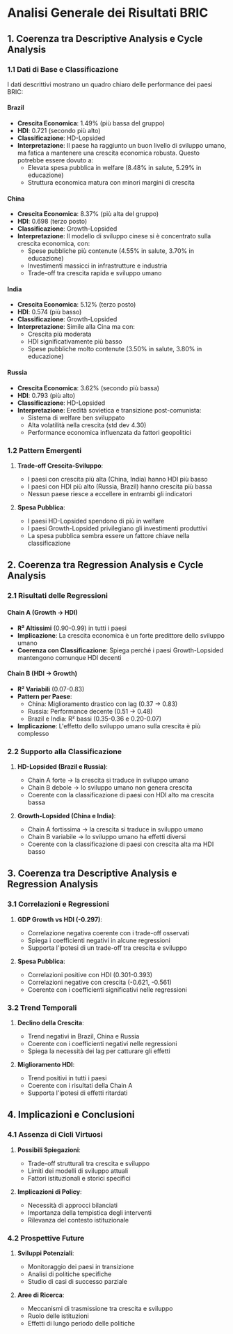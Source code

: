 # Analisi Generale dei Risultati BRIC

## 1. Coerenza tra Descriptive Analysis e Cycle Analysis

### 1.1 Dati di Base e Classificazione

I dati descrittivi mostrano un quadro chiaro delle performance dei paesi BRIC:

#### Brazil

- **Crescita Economica**: 1.49% (più bassa del gruppo)
- **HDI**: 0.721 (secondo più alto)
- **Classificazione**: HD-Lopsided
- **Interpretazione**: Il paese ha raggiunto un buon livello di sviluppo umano, ma fatica a mantenere una crescita economica robusta. Questo potrebbe essere dovuto a:
  - Elevata spesa pubblica in welfare (8.48% in salute, 5.29% in educazione)
  - Struttura economica matura con minori margini di crescita

#### China

- **Crescita Economica**: 8.37% (più alta del gruppo)
- **HDI**: 0.698 (terzo posto)
- **Classificazione**: Growth-Lopsided
- **Interpretazione**: Il modello di sviluppo cinese si è concentrato sulla crescita economica, con:
  - Spese pubbliche più contenute (4.55% in salute, 3.70% in educazione)
  - Investimenti massicci in infrastrutture e industria
  - Trade-off tra crescita rapida e sviluppo umano

#### India

- **Crescita Economica**: 5.12% (terzo posto)
- **HDI**: 0.574 (più basso)
- **Classificazione**: Growth-Lopsided
- **Interpretazione**: Simile alla Cina ma con:
  - Crescita più moderata
  - HDI significativamente più basso
  - Spese pubbliche molto contenute (3.50% in salute, 3.80% in educazione)

#### Russia

- **Crescita Economica**: 3.62% (secondo più bassa)
- **HDI**: 0.793 (più alto)
- **Classificazione**: HD-Lopsided
- **Interpretazione**: Eredità sovietica e transizione post-comunista:
  - Sistema di welfare ben sviluppato
  - Alta volatilità nella crescita (std dev 4.30)
  - Performance economica influenzata da fattori geopolitici

### 1.2 Pattern Emergenti

1. **Trade-off Crescita-Sviluppo**:

   - I paesi con crescita più alta (China, India) hanno HDI più basso
   - I paesi con HDI più alto (Russia, Brazil) hanno crescita più bassa
   - Nessun paese riesce a eccellere in entrambi gli indicatori

2. **Spesa Pubblica**:
   - I paesi HD-Lopsided spendono di più in welfare
   - I paesi Growth-Lopsided privilegiano gli investimenti produttivi
   - La spesa pubblica sembra essere un fattore chiave nella classificazione

## 2. Coerenza tra Regression Analysis e Cycle Analysis

### 2.1 Risultati delle Regressioni

#### Chain A (Growth → HDI)

- **R² Altissimi** (0.90-0.99) in tutti i paesi
- **Implicazione**: La crescita economica è un forte predittore dello sviluppo umano
- **Coerenza con Classificazione**: Spiega perché i paesi Growth-Lopsided mantengono comunque HDI decenti

#### Chain B (HDI → Growth)

- **R² Variabili** (0.07-0.83)
- **Pattern per Paese**:
  - China: Miglioramento drastico con lag (0.37 → 0.83)
  - Russia: Performance decente (0.51 → 0.48)
  - Brazil e India: R² bassi (0.35-0.36 e 0.20-0.07)
- **Implicazione**: L'effetto dello sviluppo umano sulla crescita è più complesso

### 2.2 Supporto alla Classificazione

1. **HD-Lopsided (Brazil e Russia)**:

   - Chain A forte → la crescita si traduce in sviluppo umano
   - Chain B debole → lo sviluppo umano non genera crescita
   - Coerente con la classificazione di paesi con HDI alto ma crescita bassa

2. **Growth-Lopsided (China e India)**:
   - Chain A fortissima → la crescita si traduce in sviluppo umano
   - Chain B variabile → lo sviluppo umano ha effetti diversi
   - Coerente con la classificazione di paesi con crescita alta ma HDI basso

## 3. Coerenza tra Descriptive Analysis e Regression Analysis

### 3.1 Correlazioni e Regressioni

1. **GDP Growth vs HDI (-0.297)**:

   - Correlazione negativa coerente con i trade-off osservati
   - Spiega i coefficienti negativi in alcune regressioni
   - Supporta l'ipotesi di un trade-off tra crescita e sviluppo

2. **Spesa Pubblica**:
   - Correlazioni positive con HDI (0.301-0.393)
   - Correlazioni negative con crescita (-0.621, -0.561)
   - Coerente con i coefficienti significativi nelle regressioni

### 3.2 Trend Temporali

1. **Declino della Crescita**:

   - Trend negativi in Brazil, China e Russia
   - Coerente con i coefficienti negativi nelle regressioni
   - Spiega la necessità dei lag per catturare gli effetti

2. **Miglioramento HDI**:
   - Trend positivi in tutti i paesi
   - Coerente con i risultati della Chain A
   - Supporta l'ipotesi di effetti ritardati

## 4. Implicazioni e Conclusioni

### 4.1 Assenza di Cicli Virtuosi

1. **Possibili Spiegazioni**:

   - Trade-off strutturali tra crescita e sviluppo
   - Limiti dei modelli di sviluppo attuali
   - Fattori istituzionali e storici specifici

2. **Implicazioni di Policy**:
   - Necessità di approcci bilanciati
   - Importanza della tempistica degli interventi
   - Rilevanza del contesto istituzionale

### 4.2 Prospettive Future

1. **Sviluppi Potenziali**:

   - Monitoraggio dei paesi in transizione
   - Analisi di politiche specifiche
   - Studio di casi di successo parziale

2. **Aree di Ricerca**:
   - Meccanismi di trasmissione tra crescita e sviluppo
   - Ruolo delle istituzioni
   - Effetti di lungo periodo delle politiche
